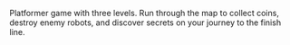 Platformer game with three levels. Run through the map to collect coins, destroy enemy robots, and discover secrets on your journey to the finish line.
